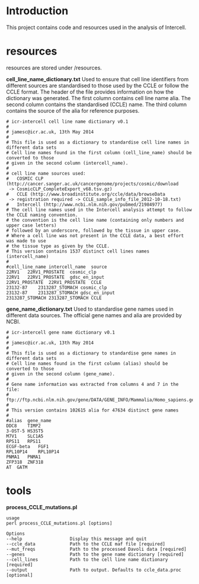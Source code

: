# Introduction #

This project contains code and resources used in the analysis of Intercell.


# resources #

resources are stored under /resources.

**cell\_line\_name\_dictionary.txt**
Used to ensure that cell line identifiers from different sources are standardised to those used by the CCLE or follow the CCLE format. The header of the file provides information on how the dictionary was generated. The first column contains cell line name alia. The second column contains the standardised (CCLE) name. The third column contains the source of the alia for reference purposes.

```
# icr-intercell cell line name dictionary v0.1
#
# jamesc@icr.ac.uk, 13th May 2014
#
# This file is used as a dictionary to standardise cell line names in different data sets
# Cell line names found in the first column (cell_line_name) should be converted to those
# given in the second column (intercell_name).
#
# cell line name sources used:
#	COSMIC CLP (http://cancer.sanger.ac.uk/cancergenome/projects/cosmic/download
 -> CosmicCLP_CompleteExport_v68.tsv.gz)
#	CCLE (http://www.broadinstitute.org/ccle/data/browseData
 -> registration required -> CCLE_sample_info_file_2012-10-18.txt)
#	Intercell (http://www.ncbi.nlm.nih.gov/pubmed/21984977)
# The cell line names used in the Intercell analysis attempt to follow the CCLE naming convention.
# the convention is the cell line name (containing only numbers and upper case letters)
# followed by an underscore, followed by the tissue in upper case.
# Where a cell line was not present in the CCLE data, a best effort was made to use
# the tissue type as given by the CCLE.
# This version contains 1537 distinct cell lines names (intercell_name)
#
#cell_line_name	intercell_name	source
22RV1	22RV1_PROSTATE	cosmic_clp
22RV1	22RV1_PROSTATE	gdsc_en_input
22RV1_PROSTATE	22RV1_PROSTATE	CCLE
23132-87	2313287_STOMACH	cosmic_clp
23132-87	2313287_STOMACH	gdsc_en_input
2313287_STOMACH	2313287_STOMACH	CCLE
```

**gene\_name\_dictionary.txt**
Used to standardise gene names used in different data sources. The official gene names and alia are provided by NCBI.

```
# icr-intercell gene name dictionary v0.1
#
# jamesc@icr.ac.uk, 13th May 2014
#
# This file is used as a dictionary to standardise gene names in different data sets
# Cell line names found in the first column (alias) should be converted to those
# given in the second column (gene_name).
#
# Gene name information was extracted from columns 4 and 7 in the file:
# 	ftp://ftp.ncbi.nlm.nih.gov/gene/DATA/GENE_INFO/Mammalia/Homo_sapiens.gene_info.gz
#
# This version contains 102615 alia for 47634 distinct gene names
#
#alias	gene_name
DDC8	TIMP2
3-OST-5	HS3ST5
M7V1	SLC1A5
RPS11	RPS11
ECGF-beta	FGF1
RPL10P14	RPL10P14
PNMA1	PNMA1
ZFP318	ZNF318
AT	GATM
```


# tools #

**process\_CCLE\_mutations.pl**
```
usage
perl process_CCLE_mutations.pl [options]

Options
--help                  Display this message and quit
--ccle_data             Path to the CCLE maf file [required]
--mut_freqs             Path to the processed Davoli data [required]
--genes                 Path to the gene name dictionary [required]
--cell_lines            Path to the cell line name dictionary [required]
--output                Path to output. Defaults to ccle_data.proc [optional]
```